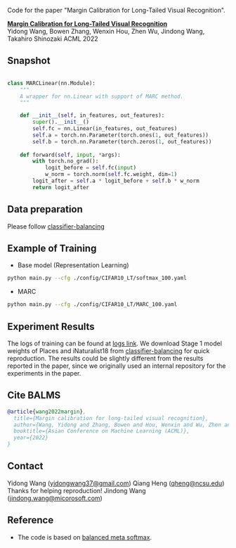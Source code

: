 Code for the paper "Margin Calibration for Long-Tailed Visual Recognition".

**[Margin Calibration for Long-Tailed Visual Recognition](https://arxiv.org/abs/2112.07225)**  
Yidong Wang, Bowen Zhang, Wenxin Hou, Zhen Wu, Jindong Wang, Takahiro Shinozaki
ACML 2022

## Snapshot
```python

class MARCLinear(nn.Module):
    """
    A wrapper for nn.Linear with support of MARC method.
    """

    def __init__(self, in_features, out_features):
        super().__init__()
        self.fc = nn.Linear(in_features, out_features)
        self.a = torch.nn.Parameter(torch.ones(1, out_features))
        self.b = torch.nn.Parameter(torch.zeros(1, out_features))
    
    def forward(self, input, *args):
        with torch.no_grad():
            logit_before = self.fc(input)
            w_norm = torch.norm(self.fc.weight, dim=1)
        logit_after = self.a * logit_before + self.b * w_norm
        return logit_after


```

## Data preparation

Please follow [classifier-balancing](https://github.com/facebookresearch/classifier-balancing)

## Example of Training
- Base model (Representation Learning)
```bash
python main.py --cfg ./config/CIFAR10_LT/softmax_100.yaml
```
- MARC
```bash
python main.py --cfg ./config/CIFAR10_LT/MARC_100.yaml
```

## Experiment Results
The logs of training can be found at [logs link](https://1drv.ms/u/s!At10qerm7Tcdg25ROuGeKE644w81?e=J5fgfg).
We download Stage 1 model weights of Places and iNaturalist18 from [classifier-balancing](https://github.com/facebookresearch/classifier-balancing) for quick reproduction.
The results could be slightly different from the results reported in the paper, since we originally used an internal repository for the experiments in the paper.


## Cite BALMS
```bibtex
@article{wang2022margin},
  title={Margin calibration for long-tailed visual recognition},
  author={Wang, Yidong and Zhang, Bowen and Hou, Wenxin and Wu, Zhen and Wang, Jindong and Shinozaki, Takahiro},
  booktitle={Asian Conference on Machine Learning (ACML)},
  year={2022}
}
```

## Contact
Yidong Wang (yidongwang37@gmail.com)
Qiang Heng (qheng@ncsu.edu) Thanks for helping reproduction!
Jindong Wang (jindong.wang@micorosoft.com)

## Reference 
- The code is based on [balanced meta softmax](https://github.com/jiawei-ren/BalancedMetaSoftmax-Classification).

